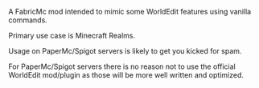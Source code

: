 A FabricMc mod intended to mimic some WorldEdit features using vanilla commands.

Primary use case is Minecraft Realms.

Usage on PaperMc/Spigot servers is likely to get you kicked for spam.

For PaperMc/Spigot servers there is no reason not to use the official WorldEdit mod/plugin as those will be more well written and optimized.
